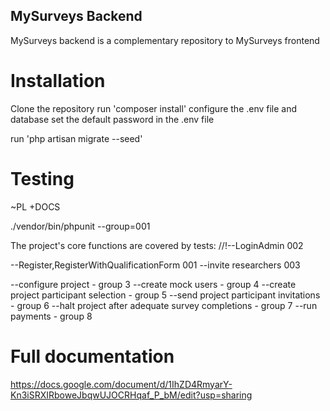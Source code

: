 ## MySurveys Backend

MySurveys backend is a complementary repository to MySurveys frontend

# Installation

Clone the repository
run 'composer install'
configure the .env file and database
set the default password in the .env file

run 'php artisan migrate --seed'

# Testing

~PL +DOCS

./vendor/bin/phpunit --group=001

The project's core functions are covered by tests:
//!--LoginAdmin 002

--Register,RegisterWithQualificationForm 001
--invite researchers 003

--configure project - group 3
--create mock users - group 4
--create project participant selection - group 5
--send project participant invitations - group 6
--halt project after adequate survey completions - group 7
--run payments - group 8

# Full documentation

https://docs.google.com/document/d/1IhZD4RmyarY-Kn3iSRXIRboweJbqwUJOCRHqaf_P_bM/edit?usp=sharing
